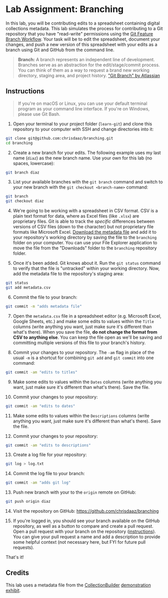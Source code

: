 # Lab Assignment: Branching

In this lab, you will be contributing edits to a spreadsheet containing digital collections metadata. This lab simulates the process for contributing to a Git repository that you have "read-write" permissions using the [Git Feature Branch Workflow](https://www.atlassian.com/git/tutorials/comparing-workflows/feature-branch-workflow). Your task will be to edit the spreadsheet, document your changes, and push a new version of this spreadsheet with your edits as a branch using Git and GitHub from the command line. 

> **Branch:** A branch represents an independent line of development. Branches serve as an abstraction for the edit/stage/commit process. You can think of them as a way to request a brand new working directory, staging area, and project history. ["Git Branch" by Atlassian](https://www.atlassian.com/git/tutorials/using-branches)

## Instructions

> If you're on macOS or Linux, you can use your default terminal program as your command line interface. If you're on Windows, please use Git Bash. 

1. Open your terminal to your project folder (`learn-git`) and clone this repository to your computer with SSH and change directories into it:

```bash
git clone git@github.com:chrisdaaz/branching.git
cd branching
```

2. Create a new branch for your edits. The following example uses my last name (`diaz`) as the new branch name. Use your own for this lab (no spaces, lowercase):

```bash
git branch diaz
```

3. List your available branches with the `git branch` command and switch to your new branch with the `git checkout <branch-name>` command:

```bash
git branch
git checkout diaz
```

4. We're going to be working with a spreadsheet in CSV format. CSV is a plain text format for data, where as Excel files (like `.xlsx`) are proprietary files. Git is able to track the _specific_ differences between versions of CSV files (down to the character) but not proprietary file formats like Microsoft Excel. [Download the metadata file](https://docs.google.com/spreadsheets/d/1TCcrJ3-Vx_rRb2XzoHmzHiDkz1ZWsWw8bmsXSmMPTcY/edit?usp=sharing) and add it to your repository's working directory by saving the file to the `branching` folder on your computer. You can use your File Explorer application to move the file from the "Downloads" folder to the `branching` repository folder.

5. Once it's been added. Git knows about it. Run the `git status` command to verify that the file is "untracked" within your working directory. Now, add the metadata file to the repository's staging area:

```bash
git status
git add metadata.csv
```

6. Commit the file to your branch:

```bash
git commit -m "adds metadata file"
```

7. Open the `metadata.csv` file in a spreadsheet editor (e.g. Microsoft Excel, Google Sheets, etc.) and make some edits to values within the `Title` columns (write anything you want, just make sure it's different than what's there). When you save the file, **do not change the format from CSV to anything else**. You can keep the file open as we'll be saving and committing multiple versions of this file to your branch's history.

8. Commit your changes to your repository. The `-am` flag in place of the usual `-m` is a shortcut for combining `git add` and `git commit` into one command:

```bash
git commit -am "edits to titles"
```

9. Make some edits to values within the `Dates` columns (write anything you want, just make sure it's different than what's there). Save the file. 

10. Commit your changes to your repository:

```bash
git commit -am "edits to dates"
```

11. Make some edits to values within the `Descriptions` columns (write anything you want, just make sure it's different than what's there). Save the file.

12. Commit your changes to your repository:

```bash
git commit -am "edits to descriptions"
```

13. Create a log file for your repository:

```bash
git log > log.txt
```

14. Commit the log file to your branch:

```bash
git commit -am "adds git log"
```

13. Push new branch with your to the `origin` remote on GitHub:

```bash
git push origin diaz
```

14. Visit the repository on GitHub: https://github.com/chrisdaaz/branching

15. If you're logged in, you should see your branch available on the GitHub repository, as well as a button to compare and create a pull request. Open a pull request with your branch on the repository ([instructions](https://docs.github.com/en/free-pro-team@latest/github/collaborating-with-issues-and-pull-requests/creating-a-pull-request)). You can give your pull request a name and add a description to provide some helpful context (not necessary here, but FYI for future pull requests). 

That's it!

## Credits

This lab uses a metadata file from the [CollectionBuilder](https://collectionbuilder.github.io/) [demonstration exhibit](https://collectionbuilder.github.io/collectionbuilder-gh/data.html).
